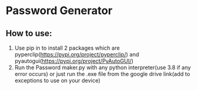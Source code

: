 # Password Generator 
## How to use:
1) Use pip in to install 2 packages which are pyperclip(https://pypi.org/project/pyperclip/) and pyautogui(https://pypi.org/project/PyAutoGUI/)
2) Run the Password maker.py with any python interpreter(use 3.8 if any error occurs) or just run the .exe file from the google drive link(add to exceptions to use on your device)
